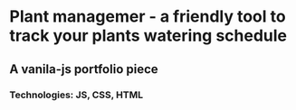 # Plant managemer - a friendly tool to track your plants watering schedule
## A vanila-js portfolio piece 

### Technologies: JS, CSS, HTML